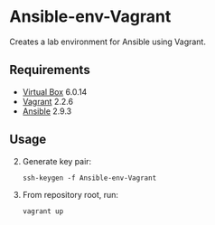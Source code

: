 # Ansible-env-Vagrant
Creates a lab environment for Ansible using Vagrant.

## Requirements
* [Virtual Box](https://www.virtualbox.org/wiki/Download_Old_Builds_6_0) 6.0.14 
* [Vagrant](https://releases.hashicorp.com/vagrant/2.2.6/vagrant_2.2.6_x86_64.msi) 2.2.6
* [Ansible](https://docs.ansible.com/ansible/latest/index.html) 2.9.3

## Usage
2. Generate key pair:

   ```Shell
   ssh-keygen -f Ansible-env-Vagrant
   ```

3. From repository root, run:

   ```Shell
   vagrant up
   ```